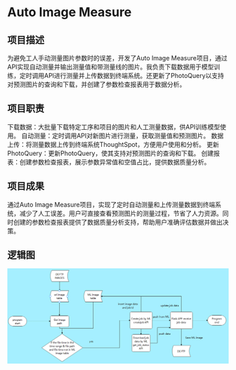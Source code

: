 # Auto Image Measure
## 项目描述
为避免工人手动测量图片参数时的误差，开发了Auto Image Measure项目，通过API实现自动测量并输出测量值和带测量线的图片。我负责下载数据用于模型训练，定时调用API进行测量并上传数据到终端系统。还更新了PhotoQuery以支持对预测图片的查询和下载，并创建了参数检查报表用于数据分析。
## 项目职责
下载数据：大批量下载特定工序和项目的图片和人工测量数据，供API训练模型使用。
自动测量：定时调用API对新图片进行测量，获取测量值和预测图片。
数据上传：将测量数据上传到终端系统ThoughtSpot，方便用户使用和分析。
更新PhotoQuery：更新PhotoQuery，使其支持对预测图片的查询和下载。
创建报表：创建参数检查报表，展示参数异常值和空值占比，提供数据质量分析。
## 项目成果
通过Auto Image Measure项目，实现了定时自动测量和上传测量数据到终端系统，减少了人工误差。用户可直接查看预测图片的测量过程，节省了人力资源。同时创建的参数检查报表提供了数据质量分析支持，帮助用户准确评估数据并做出决策。
## 逻辑图
![](Auto_image_measure.png)
